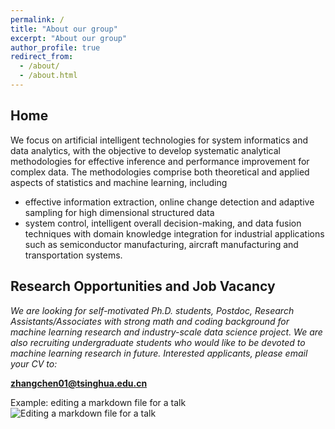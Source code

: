 ```yaml
---
permalink: /
title: "About our group"
excerpt: "About our group"
author_profile: true
redirect_from: 
  - /about/
  - /about.html
---
```

## Home
We focus on artificial intelligent technologies for system informatics and data analytics, with the objective to develop systematic analytical methodologies for effective inference and performance improvement for complex data. The methodologies comprise both theoretical and applied aspects of statistics and machine learning, including 
+ effective information extraction, online change detection and adaptive sampling for high dimensional structured data
+ system control, intelligent overall decision-making, and data fusion techniques with domain knowledge integration for industrial applications such as semiconductor manufacturing, aircraft manufacturing and transportation systems. 

## Research Opportunities and Job Vacancy
*We are looking for self-motivated Ph.D. students, Postdoc, Research Assistants/Associates with strong math and coding background for machine learning research and industry-scale data science project. We are also recruiting undergraduate students who would like to be devoted to machine learning research in future. Interested applicants, please email your CV to:*

**zhangchen01@tsinghua.edu.cn**


Example: editing a markdown file for a talk
![Editing a markdown file for a talk](/images/editing-talk.png)

